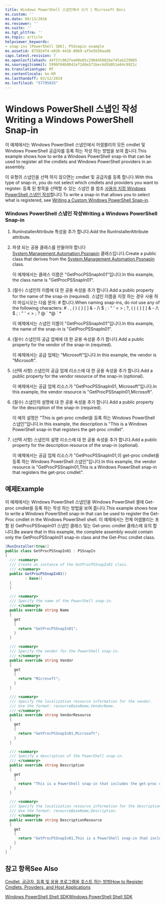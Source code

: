 ```yaml
---
title: Windows PowerShell 스냅인에서 쓰기 | Microsoft Docs
ms.custom: ''
ms.date: 09/13/2016
ms.reviewer: ''
ms.suite: ''
ms.tgt_pltfrm: ''
ms.topic: article
helpviewer_keywords:
- snap-ins [PowerShell SDK], PSSnapin example
ms.assetid: 875024f4-e02b-4416-80b9-af5e5b50aad6
caps.latest.revision: 7
ms.openlocfilehash: d4f57c062fee09e85c290445082be745ab229985
ms.sourcegitcommit: 5990f04b8042ef2d8e571bec6d5b051e64c9921c
ms.translationtype: MT
ms.contentlocale: ko-KR
ms.lasthandoff: 03/12/2019
ms.locfileid: "57795035"
---
```

# <a name="writing-a-windows-powershell-snap-in"></a><span data-ttu-id="2e4db-102">Windows PowerShell 스냅인 작성</span><span class="sxs-lookup"><span data-stu-id="2e4db-102">Writing a Windows PowerShell Snap-in</span></span>

<span data-ttu-id="2e4db-103">이 예제에서는 Windows PowerShell 스냅인에서 어셈블리의 모든 cmdlet 및 Windows PowerShell 공급자를 등록 하는 작성 하는 방법을 보여 줍니다.</span><span class="sxs-lookup"><span data-stu-id="2e4db-103">This example shows how to write a Windows PowerShell snap-in that can be used to register all the cmdlets and Windows PowerShell providers in an assembly.</span></span>

<span data-ttu-id="2e4db-104">이 유형의 스냅인을 선택 하지 않으면는 cmdlet 및 공급자를 등록 합니다.</span><span class="sxs-lookup"><span data-stu-id="2e4db-104">With this type of snap-in, you do not select which cmdlets and providers you want to register.</span></span> <span data-ttu-id="2e4db-105">등록 된 항목을 선택할 수 있는 스냅인 쓸 참조 [사용자 지정 Windows PowerShell 스냅인 작성](./writing-a-custom-windows-powershell-snap-in.md)합니다.</span><span class="sxs-lookup"><span data-stu-id="2e4db-105">To write a snap-in that allows you to select what is registered, see [Writing a Custom Windows PowerShell Snap-in](./writing-a-custom-windows-powershell-snap-in.md).</span></span>

### <a name="writing-a-windows-powershell-snap-in"></a><span data-ttu-id="2e4db-106">Windows PowerShell 스냅인 작성</span><span class="sxs-lookup"><span data-stu-id="2e4db-106">Writing a Windows PowerShell Snap-in</span></span>

1. <span data-ttu-id="2e4db-107">RunInstallerAttribute 특성을 추가 합니다.</span><span class="sxs-lookup"><span data-stu-id="2e4db-107">Add the RunInstallerAttribute attribute.</span></span>

2. <span data-ttu-id="2e4db-108">파생 되는 공용 클래스를 만들어야 합니다 [System.Management.Automation.Pssnapin](/dotnet/api/System.Management.Automation.PSSnapIn) 클래스입니다.</span><span class="sxs-lookup"><span data-stu-id="2e4db-108">Create a public class that derives from the [System.Management.Automation.Pssnapin](/dotnet/api/System.Management.Automation.PSSnapIn) class.</span></span>

    <span data-ttu-id="2e4db-109">이 예제에서는 클래스 이름은 "GetProcPSSnapIn01"입니다.</span><span class="sxs-lookup"><span data-stu-id="2e4db-109">In this example, the class name is "GetProcPSSnapIn01".</span></span>

3. <span data-ttu-id="2e4db-110">(필수) 스냅인의 이름에 대 한 공용 속성을 추가 합니다.</span><span class="sxs-lookup"><span data-stu-id="2e4db-110">Add a public property for the name of the snap-in (required).</span></span> <span data-ttu-id="2e4db-111">스냅인 이름을 지정 하는 경우 사용 하지 마십시오는 다음 문자: # 합니다.</span><span class="sxs-lookup"><span data-stu-id="2e4db-111">When naming snap-ins, do not use any of the following characters: # .</span></span> <span data-ttu-id="2e4db-112">, ( ) { } [ ] & - /\ $ ; : " ' \< > ; ?</span><span class="sxs-lookup"><span data-stu-id="2e4db-112">, ( ) { } [ ] & - /\ $ ; : " ' \< > ; ?</span></span> <span data-ttu-id="2e4db-113">@ \` \*</span><span class="sxs-lookup"><span data-stu-id="2e4db-113">@ \` \*</span></span>

    <span data-ttu-id="2e4db-114">이 예제에서는 스냅인 이름이 "GetProcPSSnapIn01"입니다.</span><span class="sxs-lookup"><span data-stu-id="2e4db-114">In this example, the name of the snap-in is "GetProcPSSnapIn01".</span></span>

4. <span data-ttu-id="2e4db-115">(필수) 스냅인의 공급 업체에 대 한 공용 속성을 추가 합니다.</span><span class="sxs-lookup"><span data-stu-id="2e4db-115">Add a public property for the vendor of the snap-in (required).</span></span>

    <span data-ttu-id="2e4db-116">이 예제에서는 공급 업체는 "Microsoft"입니다.</span><span class="sxs-lookup"><span data-stu-id="2e4db-116">In this example, the vendor is "Microsoft".</span></span>

5. <span data-ttu-id="2e4db-117">(선택 사항) 스냅인의 공급 업체 리소스에 대 한 공용 속성을 추가 합니다.</span><span class="sxs-lookup"><span data-stu-id="2e4db-117">Add a public property for the vendor resource of the snap-in (optional).</span></span>

    <span data-ttu-id="2e4db-118">이 예제에서는 공급 업체 리소스가 "GetProcPSSnapIn01, Microsoft"입니다.</span><span class="sxs-lookup"><span data-stu-id="2e4db-118">In this example, the vendor resource is "GetProcPSSnapIn01,Microsoft".</span></span>

6. <span data-ttu-id="2e4db-119">(필수) 스냅인의 설명에 대 한 공용 속성을 추가 합니다.</span><span class="sxs-lookup"><span data-stu-id="2e4db-119">Add a public property for the description of the snap-in (required).</span></span>

    <span data-ttu-id="2e4db-120">이 예의 설명은 "This is get-proc cmdlet을 등록 하는 Windows PowerShell 스냅인"입니다.</span><span class="sxs-lookup"><span data-stu-id="2e4db-120">In this example, the description is "This is a Windows PowerShell snap-in that registers the get-proc cmdlet".</span></span>

7. <span data-ttu-id="2e4db-121">(선택 사항) 스냅인의 설명 리소스에 대 한 공용 속성을 추가 합니다.</span><span class="sxs-lookup"><span data-stu-id="2e4db-121">Add a public property for the description resource of the snap-in (optional).</span></span>

    <span data-ttu-id="2e4db-122">이 예제에서는 공급 업체 리소스가 "GetProcPSSnapIn01,이 get-proc cmdlet을 등록 하는 Windows PowerShell 스냅인"입니다.</span><span class="sxs-lookup"><span data-stu-id="2e4db-122">In this example, the vendor resource is "GetProcPSSnapIn01,This is a Windows PowerShell snap-in that registers the get-proc cmdlet".</span></span>

## <a name="example"></a><span data-ttu-id="2e4db-123">예제</span><span class="sxs-lookup"><span data-stu-id="2e4db-123">Example</span></span>

<span data-ttu-id="2e4db-124">이 예제에서는 Windows PowerShell 스냅인을 Windows PowerShell 셸에 Get-proc cmdlet을 등록 하는 작성 하는 방법을 보여 줍니다.</span><span class="sxs-lookup"><span data-stu-id="2e4db-124">This example shows how to write a Windows PowerShell snap-in that can be used to register the Get-Proc cmdlet in the Windows PowerShell shell.</span></span> <span data-ttu-id="2e4db-125">이 예제에서는 전체 어셈블리는 포함 된 GetProcPSSnapIn01 스냅인 클래스 및는 Get-proc cmdlet 클래스에 유의 합니다.</span><span class="sxs-lookup"><span data-stu-id="2e4db-125">Be aware that in this example, the complete assembly would contain only the GetProcPSSnapIn01 snap-in class and the Get-Proc cmdlet class.</span></span>

```csharp
[RunInstaller(true)]
public class GetProcPSSnapIn01 : PSSnapIn
{
  /// <summary>
  /// Create an instance of the GetProcPSSnapIn01 class.
  /// </summary>
  public GetProcPSSnapIn01()
         : base()
  {
  }

  /// <summary>
  /// Specify the name of the PowerShell snap-in.
  /// </summary>
  public override string Name
  {
    get
    {
      return "GetProcPSSnapIn01";
    }
  }

  /// <summary>
  /// Specify the vendor for the PowerShell snap-in.
  /// </summary>
  public override string Vendor
  {
    get
    {
      return "Microsoft";
    }
  }

  /// <summary>
  /// Specify the localization resource information for the vendor.
  /// Use the format: resourceBaseName,VendorName.
  /// </summary>
  public override string VendorResource
  {
    get
    {
      return "GetProcPSSnapIn01,Microsoft";
    }
  }

  /// <summary>
  /// Specify a description of the PowerShell snap-in.
  /// </summary>
  public override string Description
  {
    get
    {
      return "This is a PowerShell snap-in that includes the get-proc cmdlet.";
    }
  }

  /// <summary>
  /// Specify the localization resource information for the description.
  /// Use the format: resourceBaseName,Description.
  /// </summary>
  public override string DescriptionResource
  {
    get
    {
      return "GetProcPSSnapIn01,This is a PowerShell snap-in that includes the get-proc cmdlet.";
    }
  }
}
```

## <a name="see-also"></a><span data-ttu-id="2e4db-126">참고 항목</span><span class="sxs-lookup"><span data-stu-id="2e4db-126">See Also</span></span>

[<span data-ttu-id="2e4db-127">Cmdlet, 공급자, 등록 및 응용 프로그램을 호스트 하는 방법</span><span class="sxs-lookup"><span data-stu-id="2e4db-127">How to Register Cmdlets, Providers, and Host Applications</span></span>](http://msdn.microsoft.com/en-us/a41e9054-29c8-40ab-bf2b-8ce4e7ec1c8c)

[<span data-ttu-id="2e4db-128">Windows PowerShell Shell SDK</span><span class="sxs-lookup"><span data-stu-id="2e4db-128">Windows PowerShell Shell SDK</span></span>](../windows-powershell-reference.md)
